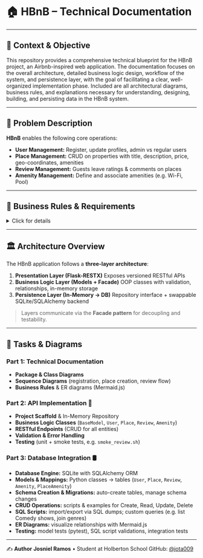 # 🏠 HBnB – Technical Documentation

---

## 🚀 Context & Objective

This repository provides a comprehensive technical blueprint for the HBnB project, an Airbnb-inspired web application. The documentation focuses on the overall architecture, detailed business logic design, workflow of the system, and persistence layer, with the goal of facilitating a clear, well-organized implementation phase. Included are all architectural diagrams, business rules, and explanations necessary for understanding, designing, building, and persisting data in the HBnB system.

---

## 🤔 Problem Description

**HBnB** enables the following core operations:

- **User Management:** Register, update profiles, admin vs regular users
- **Place Management:** CRUD on properties with title, description, price, geo-coordinates, amenities
- **Review Management:** Guests leave ratings & comments on places
- **Amenity Management:** Define and associate amenities (e.g. Wi-Fi, Pool)

---

## 📐 Business Rules & Requirements

<details>
<summary>Click for details</summary>

### **User**
- **Attributes:** `first_name` (≤50 chars), `last_name` (≤50 chars), `email` (unique, valid), `is_admin`
- **Actions:** Create, Read, Update

### **Place**
- **Attributes:** `title` (≤100 chars), `description`, `price` (≥0), `latitude` (–90…90), `longitude` (–180…180), `owner` (User), `amenities`
- **Actions:** Create, Read, Update, List

### **Review**
- **Attributes:** `text` (non-empty), `rating` (1…5), `user` (User), `place` (Place)
- **Actions:** Create, Read, Update, Delete, List (by place)

### **Amenity**
- **Attributes:** `name` (≤50 chars)
- **Actions:** Create, Read, Update

> All entities use UUIDs and carry `created_at` / `updated_at` timestamps.

</details>

---

## 🏛️ Architecture Overview

The HBnB application follows a **three-layer architecture**:

1. **Presentation Layer (Flask-RESTX)**
   Exposes versioned RESTful APIs
2. **Business Logic Layer (Models + Facade)**
   OOP classes with validation, relationships, in-memory storage
3. **Persistence Layer (In-Memory → DB)**
   Repository interface + swappable SQLite/SQLAlchemy backend

> Layers communicate via the **Facade pattern** for decoupling and testability.

---

## 🎯 Tasks & Diagrams

### **Part 1: Technical Documentation**
- **Package & Class Diagrams**
- **Sequence Diagrams** (registration, place creation, review flow)
- **Business Rules** & ER diagrams (Mermaid.js)

### **Part 2: API Implementation** 🚀
- **Project Scaffold** & In-Memory Repository
- **Business Logic Classes** (`BaseModel`, `User`, `Place`, `Review`, `Amenity`)
- **RESTful Endpoints** (CRUD for all entities)
- **Validation & Error Handling**
- **Testing** (unit + smoke tests, e.g. `smoke_review.sh`)

### **Part 3: Database Integration** 🛢️
- **Database Engine:** SQLite with SQLAlchemy ORM
- **Models & Mappings:** Python classes → tables (`User`, `Place`, `Review`, `Amenity`, `PlaceAmenity`)
- **Schema Creation & Migrations:** auto-create tables, manage schema changes
- **CRUD Operations:** scripts & examples for Create, Read, Update, Delete
- **SQL Scripts:** import/export via SQL dumps; custom queries (e.g. list Comedy shows, join genres)
- **ER Diagrams:** visualize relationships with Mermaid.js
- **Testing:** model tests (pytest), SQL script validations, integration tests

---

✍️ **Author**
**Josniel Ramos** • Student at Holberton School
GitHub: [@jota009](https://github.com/jota009)
